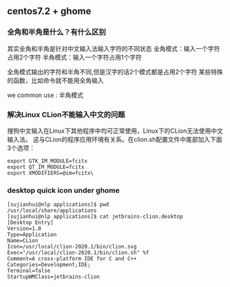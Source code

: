 ## centos7.2 + ghome

### 全角和半角是什么？有什么区别

其实全角和半角是针对中文输入法输入字符的不同状态
全角模式：输入一个字符占用2个字符
半角模式：输入一个字符占用1个字符

全角模式输出的字符和半角不同,但是汉字的话2个模式都是占用2个字符
某些特殊的函数，比如命令就不能用全角输入

we common use : 半角模式

### 解决Linux CLion不能输入中文的问题

搜狗中文输入在Linux下其他程序中均可正常使用，Linux下的CLion无法使用中文输入法。 这与CLion的程序应用环境有关系。在clion.sh配置文件中尾部加入下面3个选项：

    export GTK_IM_MODULE=fcitx
    export QT_IM_MODULE=fcitx
    export XMODIFIERS=@im=fcitx\



### desktop quick icon under ghome

    [sujianhui@nlp applications]$ pwd
    /usr/local/share/applications
    [sujianhui@nlp applications]$ cat jetbrains-clion.desktop
    [Desktop Entry]
    Version=1.0
    Type=Application
    Name=CLion
    Icon=/usr/local/clion-2020.1/bin/clion.svg
    Exec="/usr/local/clion-2020.1/bin/clion.sh" %f
    Comment=A cross-platform IDE for C and C++
    Categories=Development;IDE;
    Terminal=false
    StartupWMClass=jetbrains-clion

